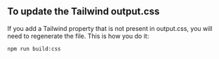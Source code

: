 ## To update the Tailwind output.css

If you add a Tailwind property that is not present in output.css, you will need to regenerate the file. This is how you do it:

```
npm run build:css
```